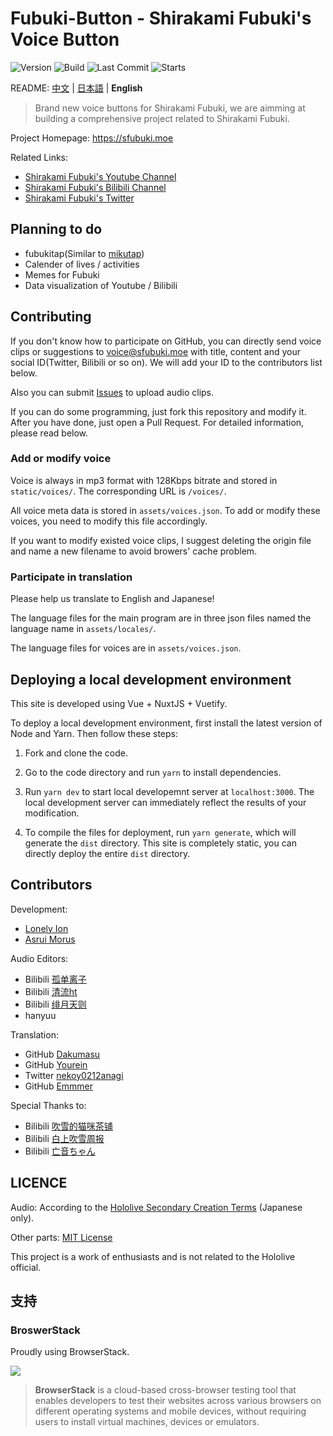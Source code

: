 # Fubuki-Button - Shirakami Fubuki's Voice Button

![Version](https://img.shields.io/github/package-json/v/lonelyion/fubuki-button)
![Build](https://img.shields.io/github/workflow/status/lonelyion/fubuki-button/FBK-BTN-NG-CI)
![Last Commit](https://img.shields.io/github/last-commit/lonelyion/fubuki-button)
![Starts](https://img.shields.io/github/stars/lonelyion/fubuki-button)

README: [中文](https://github.com/oruyanke/fubuki-button/blob/master/README.md) | [日本語](https://github.com/oruyanke/fubuki-button/blob/master/README.JA.md) | **English**

> Brand new voice buttons for Shirakami Fubuki, we are aimming at building a comprehensive project related to Shirakami Fubuki.

Project Homepage: https://sfubuki.moe

Related Links:

* [Shirakami Fubuki's Youtube Channel](https://www.youtube.com/channel/UCdn5BQ06XqgXoAxIhbqw5Rg)
* [Shirakami Fubuki's Bilibili Channel](https://space.bilibili.com/332704117)
* [Shirakami Fubuki's Twitter](https://twitter.com/shirakamifubuki)

## Planning to do

- fubukitap(Similar to [mikutap](https://aidn.jp/mikutap/))
- Calender of lives / activities
- Memes for Fubuki
- Data visualization of Youtube / Bilibili

## Contributing

If you don't know how to participate on GitHub, you can directly send voice clips or suggestions to [voice@sfubuki.moe](mailto:voice@sfubuki.moe) with title, content and your social ID(Twitter, Bilibili or so on). We will add your ID to the contributors list below.

Also you can submit [Issues](https://github.com/copperion/fubuki-button/issues) to upload audio clips.

If you can do some programming, just fork this repository and modify it. After you have done, just open a Pull Request. For detailed information, please read below.

### Add or modify voice

Voice is always in mp3 format with 128Kbps bitrate and stored in `static/voices/`. The corresponding URL is `/voices/`.

All voice meta data is stored in `assets/voices.json`. To add or modify these voices, you need to modify this file accordingly.

If you want to modify existed voice clips, I suggest deleting the origin file and name a new filename to avoid browers' cache problem.

### Participate in translation

Please help us translate to English and Japanese!

The language files for the main program are in three json files named the language name in `assets/locales/`.

The language files for voices are in `assets/voices.json`.

## Deploying a local development environment

This site is developed using Vue + NuxtJS + Vuetify.

To deploy a local development environment, first install the latest version of Node and Yarn. Then follow these steps:

1. Fork and clone the code.

2. Go to the code directory and run `yarn` to install dependencies.

3. Run `yarn dev` to start local developemnt server at `localhost:3000`. The local development server can immediately reflect the results of your modification.

4. To compile the files for deployment, run `yarn generate`, which will generate the `dist` directory. This site is completely static, you can directly deploy the entire `dist` directory.

## Contributors

Development:

- [Lonely Ion](https://github.com/lonelyion)
- [Asrui Morus](https://github.com/Morxi)

Audio Editors:

- Bilibili [孤单离子](https://space.bilibili.com/7564991)
- Bilibili [清流ht](https://space.bilibili.com/22311554)
- Bilibili [绯月天则](https://space.bilibili.com/1592713)
- hanyuu

Translation:

- GitHub [Dakumasu](https://github.com/dakuamsu)
- GitHub [Yourein](https://github.com/Yourein)
- Twitter [nekoy0212anagi](https://twitter.com/nekoy0212anagi)
- GitHub [Emmmer](https://github.com/ShirakamiEmmmer)

Special Thanks to:
- Bilibili [吹雪的猫咪茶铺](https://space.bilibili.com/431210892/)
- Bilibili [白上吹雪周报](https://space.bilibili.com/487763794)
- Bilibili [亡音ちゃん](https://space.bilibili.com/2613724)

## LICENCE

Audio: According to the [Hololive Secondary Creation Terms](https://www.hololive.tv/terms) (Japanese only).

Other parts: [MIT License](https://github.com/oruyanke/fubuki-button/blob/master/LICENSE)

This project is a work of enthusiasts and is not related to the Hololive official.

## 支持

### BroswerStack

Proudly using BrowserStack.

[![](https://i.loli.net/2017/09/27/59cbc16b0f8b4.png)](https://www.browserstack.com/)

> **BrowserStack** is a cloud-based cross-browser testing tool that enables developers to test their websites across various browsers on different operating systems and mobile devices, without requiring users to install virtual machines, devices or emulators.

